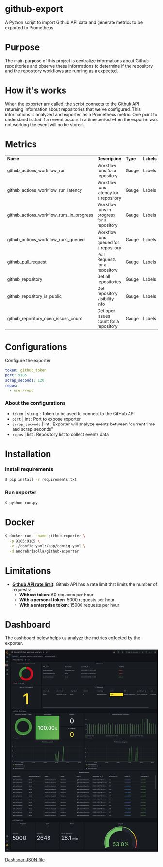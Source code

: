 # github-export
A Python script to import Github API data and generate metrics to be exported to Prometheus.

# Purpose
The main purpose of this project is centralize informations about Github  repositories and observe these informations to determine if the repository and the repository workflows are running as a expected.

# How it's works
When the exporter are called, the script connects to the Github API returning information about repositories that we've configured. This informations is analyzed and exported as a Prometheus metric. One point to understand is that if an event  occurs in a time period when the exporter was not working the event will no be stored.

# Metrics

<table>
  <tr><td><b>Name</b></td><td><b>Description</b></td><td><b>Type</b></td><td><b>Labels</b></td></tr>
  <tr><td>github_actions_workflow_run</td><td>Workflow runs for a repository</td><td>Gauge</td><td>Labels</td></tr>
  <tr><td>github_actions_workflow_run_latency</td><td>Workflow runs latency for a repository</td><td>Gauge</td><td>Labels</td></tr>
  <tr><td>github_actions_workflow_runs_in_progress</td><td>Workflow runs in progress for a repository</td><td>Gauge</td><td>Labels</td></tr>
  <tr><td>github_actions_workflow_runs_queued</td><td>Workflow runs queued for a repository</td><td>Gauge</td><td>Labels</td></tr>
  <tr><td>github_pull_request</td><td>Pull Requests for a repository</td><td>Gauge</td><td>Labels</td></tr>
  <tr><td>github_repository</td><td>Get all repositories</td><td>Gauge</td><td>Labels</td></tr>
  <tr><td>github_repository_is_public</td><td>Get repository visibility info</td><td>Gauge</td><td>Labels</td></tr>
  <tr><td>github_repository_open_issues_count</td><td>Get open issues count for a repository</td><td>Gauge</td><td>Labels</td></tr>
</table>

# Configurations

Configure the exporter

```yaml
token: github_token 
port: 9185 
scrap_seconds: 120 
repos: 
  - user/repo
```

### About the configurations
- ```token```  | string : Token to be used to connect to the GitHub API
- ```port``` | int  : Port to expose exporter
- ```scrap_seconds``` | int : Exporter will analyze events between "current time and scrap_seconds"
- ```repos``` | list : Repository list to collect events data 

# Installation

### Install requirements
```bash
$ pip install -r requirements.txt
```
### Run exporter
```bash
$ python run.py
```

# Docker
```bash
$ docker run --name github-exporter \
  -p 9185:9185 \
  -v ./config.yaml:/app/config.yaml \
  -d andrebrisolla/github-exporter
```

# Limitations
 + <b><a href="https://docs.github.com/en/rest/rate-limit?apiVersion=2022-11-28#about-rate-limits" target="_blank">Github API rate limit</a></b>: Github API has a rate limit that limits the number of requests:
   + <b>Without token</b>: 60 requests per hour
   + <b>With a personal token</b>: 5000 requests per hour
   + <b>With a enterprise token</b>: 15000 requests per hour

# Dashboard
The dashboard below helps us analyze the metrics collected by the exporter.

<img src="grafana/grafana.png" />

<a href="grafana/dashboard.json">Dashboar JSON file</a>